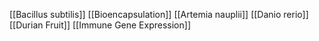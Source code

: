 [[Bacillus subtilis]]
[[Bioencapsulation]]
[[Artemia nauplii]]
[[Danio rerio]]
[[Durian Fruit]]
[[Immune Gene Expression]]
